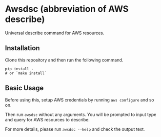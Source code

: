 # Awsdsc (abbreviation of AWS describe)

Universal describe command for AWS resources.

## Installation

Clone this repository and then run the following command.

```
pip install .
# or `make install`
```

## Basic Usage

Before using this, setup AWS credentials by running `aws configure` and so on.

Then run `awsdsc` without any arguments.
You will be prompted to input type and query for AWS resources to describe.

For more details, please run `awsdsc --help` and check the output text.

